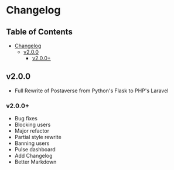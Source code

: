 # Changelog
## Table of Contents
- [Changelog](#changelog)
  - [v2.0.0](#v200)
    - [v2.0.0+](#v200-1)

## v2.0.0
* Full Rewrite of Postaverse from Python's Flask to PHP's Laravel

### v2.0.0+
* Bug fixes
* Blocking users
* Major refactor
* Partial style rewrite
* Banning users
* Pulse dashboard
* Add Changelog
* Better Markdown
